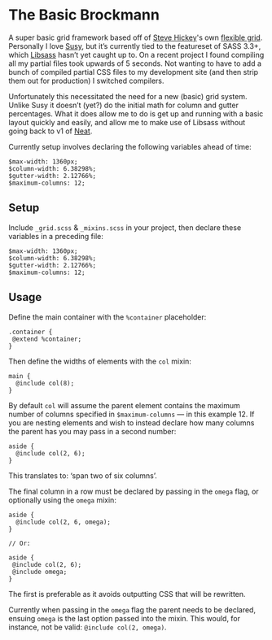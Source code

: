 # The Basic Brockmann
A super basic grid framework based off of [Steve Hickey](http://stevehickeydesign.com/)'s own [flexible grid](http://www.slideshare.net/stevehickeydsgn/forget-frameworks-create-your-own-flexible-grid-system). Personally I love [Susy](http://susy.oddbird.net/), but it’s currently tied to the featureset of SASS 3.3+, which [Libsass](https://github.com/sass/libsass) hasn’t yet caught up to. On a recent project I found compiling all my partial files took upwards of 5 seconds. Not wanting to have to add a bunch of compiled partial CSS files to my development site (and then strip them out for production) I switched compilers.

Unfortunately this necessitated the need for a new (basic) grid system. Unlike Susy it doesn’t (yet?) do the initial math for column and gutter percentages. What it does allow me to do is get up and running with a basic layout quickly and easily, and allow me to make use of Libsass without going back to v1 of [Neat](http://neat.bourbon.io/).

Currently setup involves declaring the following variables ahead of time:

    $max-width: 1360px;
    $column-width: 6.38298%;
    $gutter-width: 2.12766%;
    $maximum-columns: 12;

## Setup

Include `_grid.scss` & `_mixins.scss` in your project, then declare these variables in a preceding file:

	$max-width: 1360px;
	$column-width: 6.38298%;
	$gutter-width: 2.12766%;
	$maximum-columns: 12;

## Usage

Define the main container with the `%container` placeholder:

	.container {
	 @extend %container;
	}

Then define the widths of elements with the `col` mixin:

	main {
	  @include col(8);
	}

By default `col` will assume the parent element contains the maximum number of columns specified in `$maximum-columns` — in this example 12. If you are nesting elements and wish to instead declare how many columns the parent has you may pass in a second number:

	aside {
	  @include col(2, 6);
	}

This translates to: ‘span two of six columns’.

The final column in a row must be declared by passing in the `omega` flag, or optionally using the `omega` mixin:

	aside {
	  @include col(2, 6, omega);
	}
	
	// Or:
	
	aside {
	 @include col(2, 6);
	 @include omega;
	}

The first is preferable as it avoids outputting CSS that will be rewritten.

Currently when passing in the `omega` flag the parent needs to be declared, ensuing `omega` is the last option passed into the mixin. This would, for instance, not be valid: `@include col(2, omega)`.